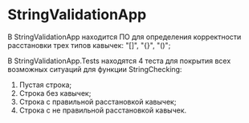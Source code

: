 # StringValidationApp

В StringValidationApp находится ПО для определения корректности расстановки трех типов кавычек: "[]", "{}", "()";

В StringValidationApp.Tests находятся 4 теста для покрытия всех возможных ситуаций для функции StringChecking:
  1. Пустая строка;
  2. Строка без кавычек;
  3. Строка с правильной расстановкой кавычек;
  4. Строка с не правильной расстановкой кавычек. 
